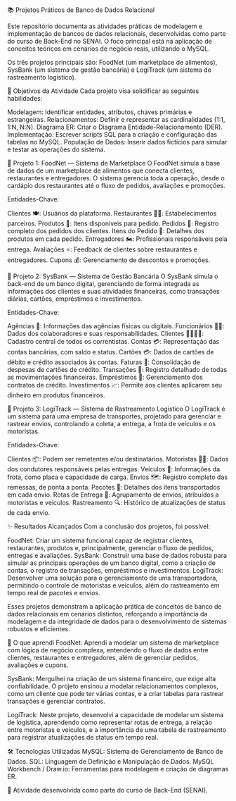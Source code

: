 📚 Projetos Práticos de Banco de Dados Relacional

Este repositório documenta as atividades práticas de modelagem e implementação de bancos de dados relacionais, desenvolvidas como parte do curso de Back-End no SENAI. O foco principal está na aplicação de conceitos teóricos em cenários de negócio reais, utilizando o MySQL.

Os três projetos principais são: FoodNet (um marketplace de alimentos), SysBank (um sistema de gestão bancária) e LogiTrack (um sistema de rastreamento logístico).

📌 Objetivos da Atividade
Cada projeto visa solidificar as seguintes habilidades:

Modelagem: Identificar entidades, atributos, chaves primárias e estrangeiras.
Relacionamentos: Definir e representar as cardinalidades (1:1, 1:N, N:N).
Diagrama ER: Criar o Diagrama Entidade-Relacionamento (DER).
Implementação: Escrever scripts SQL para a criação e configuração das tabelas no MySQL.
População de Dados: Inserir dados fictícios para simular e testar as operações do sistema.

🍔 Projeto 1: FoodNet — Sistema de Marketplace
O FoodNet simula a base de dados de um marketplace de alimentos que conecta clientes, restaurantes e entregadores. O sistema gerencia toda a operação, desde o cardápio dos restaurantes até o fluxo de pedidos, avaliações e promoções.

Entidades-Chave:

Clientes 🍽️: Usuários da plataforma.
Restaurantes 🧑‍🍳: Estabelecimentos parceiros.
Produtos 🍕: Itens disponíveis para pedido.
Pedidos 📝: Registro completo dos pedidos dos clientes.
Itens do Pedido 🛒: Detalhes dos produtos em cada pedido.
Entregadores 🏍️: Profissionais responsáveis pela entrega.
Avaliações ⭐: Feedback de clientes sobre restaurantes e entregadores.
Cupons 💰: Gerenciamento de descontos e promoções.

🏦 Projeto 2: SysBank — Sistema de Gestão Bancária
O SysBank simula o back-end de um banco digital, gerenciando de forma integrada as informações dos clientes e suas atividades financeiras, como transações diárias, cartões, empréstimos e investimentos.

Entidades-Chave:

Agências 🏢: Informações das agências físicas ou digitais.
Funcionários 🧑‍💼: Dados dos colaboradores e suas responsabilidades.
Clientes 👨‍👩‍👧‍👦: Cadastro central de todos os correntistas.
Contas 💳: Representação das contas bancárias, com saldo e status.
Cartões 💳: Dados de cartões de débito e crédito associados às contas.
Faturas 🧾: Consolidação de despesas de cartões de crédito.
Transações 🔄: Registro detalhado de todas as movimentações financeiras.
Empréstimos 🤝: Gerenciamento dos contratos de crédito.
Investimentos 📈: Permite aos clientes aplicarem seu dinheiro em produtos financeiros.

🚚 Projeto 3: LogiTrack — Sistema de Rastreamento Logístico
O LogiTrack é um sistema para uma empresa de transportes, projetado para gerenciar e rastrear envios, controlando a coleta, a entrega, a frota de veículos e os motoristas.

Entidades-Chave:

Clientes 📦: Podem ser remetentes e/ou destinatários.
Motoristas 👨‍✈️: Dados dos condutores responsáveis pelas entregas.
Veículos 🚛: Informações da frota, como placa e capacidade de carga.
Envios 🗺️: Registro completo das remessas, de ponta a ponta.
Pacotes 🎁: Detalhes dos itens transportados em cada envio.
Rotas de Entrega 📍: Agrupamento de envios, atribuídos a motoristas e veículos.
Rastreamento 🔍: Histórico de atualizações de status de cada envio.

✨ Resultados Alcançados
Com a conclusão dos projetos, foi possível:

FoodNet: Criar um sistema funcional capaz de registrar clientes, restaurantes, produtos e, principalmente, gerenciar o fluxo de pedidos, entregas e avaliações.
SysBank: Construir uma base de dados robusta para simular as principais operações de um banco digital, como a criação de contas, o registro de transações, empréstimos e investimentos.
LogiTrack: Desenvolver uma solução para o gerenciamento de uma transportadora, permitindo o controle de motoristas e veículos, além do rastreamento em tempo real de pacotes e envios.

Esses projetos demonstram a aplicação prática de conceitos de banco de dados relacionais em cenários distintos, reforçando a importância da modelagem e da integridade de dados para o desenvolvimento de sistemas robustos e eficientes.

🧠 O que aprendi
FoodNet: Aprendi a modelar um sistema de marketplace com lógica de negócio complexa, entendendo o fluxo de dados entre clientes, restaurantes e entregadores, além de gerenciar pedidos, avaliações e cupons.

SysBank: Mergulhei na criação de um sistema financeiro, que exige alta confiabilidade. O projeto ensinou a modelar relacionamentos complexos, como um cliente que pode ter várias contas, e a criar tabelas para rastrear transações e gerenciar contratos.

LogiTrack: Neste projeto, desenvolvi a capacidade de modelar um sistema de logística, aprendendo como representar rotas de entrega, a relação entre motoristas e veículos, e a importância de uma tabela de rastreamento para registrar atualizações de status em tempo real.

🛠️ Tecnologias Utilizadas
MySQL: Sistema de Gerenciamento de Banco de Dados.
SQL: Linguagem de Definição e Manipulação de Dados.
MySQL Workbench / Draw.io: Ferramentas para modelagem e criação de diagramas ER.



🔹 Atividade desenvolvida como parte do curso de Back-End (SENAI).
